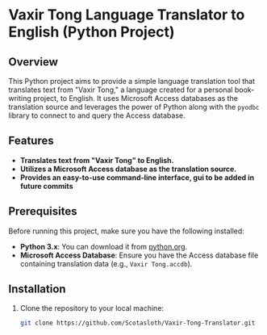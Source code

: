 # **Vaxir Tong Language Translator to English (Python Project)**

## **Overview**

This Python project aims to provide a simple language translation tool that translates text from "Vaxir Tong," a language created for a personal book-writing project, to English. It uses Microsoft Access databases as the translation source and leverages the power of Python along with the `pyodbc` library to connect to and query the Access database.

## **Features**

- **Translates text from "Vaxir Tong" to English.**
- **Utilizes a Microsoft Access database as the translation source.**
- **Provides an easy-to-use command-line interface, gui to be added in future commits**

## **Prerequisites**

Before running this project, make sure you have the following installed:

- **Python 3.x**: You can download it from [python.org](https://www.python.org/downloads/).
- **Microsoft Access Database**: Ensure you have the Access database file containing translation data (e.g., `Vaxir Tong.accdb`).

## **Installation**

1. Clone the repository to your local machine:

   ```bash
   git clone https://github.com/Scotasloth/Vaxir-Tong-Translator.git
